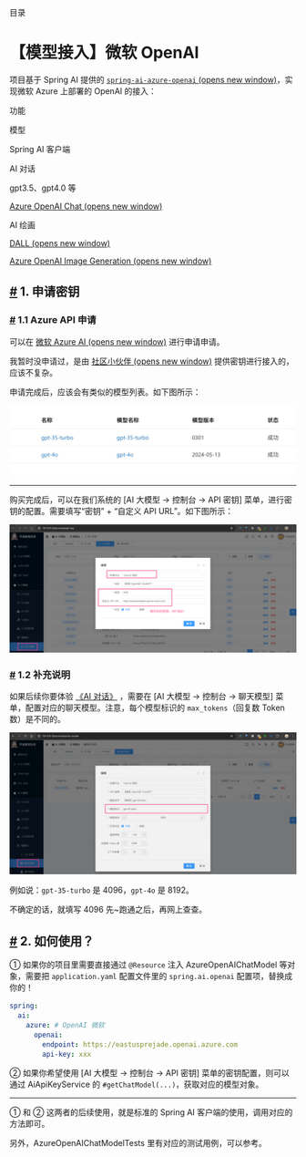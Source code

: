目录

# 【模型接入】微软 OpenAI

项目基于 Spring AI 提供的 [`spring-ai-azure-openai` (opens new window)](https://github.com/spring-projects/spring-ai/tree/main/models/spring-ai-azure-openai)，实现微软 Azure 上部署的 OpenAI 的接入：

功能

模型

Spring AI 客户端

AI 对话

gpt3.5、gpt4.0 等

[Azure OpenAI Chat (opens new window)](https://docs.spring.io/spring-ai/reference/api/chat/azure-openai-chat.html)

AI 绘画

[DALL (opens new window)](https://en.wikipedia.org/wiki/DALL-E)

[Azure OpenAI Image Generation (opens new window)](https://docs.spring.io/spring-ai/reference/api/image/azure-openai-image.html)

## [#](#_1-申请密钥) 1. 申请密钥
### [#](#_1-1-azure-api-申请) 1.1 Azure API 申请

可以在 [微软 Azure AI (opens new window)](https://azure.microsoft.com/en-us/products/ai-services/openai-service) 进行申请申请。

我暂时没申请过，是由 [社区小伙伴 (opens new window)](https://github.com/YunaiV/ruoyi-vue-pro/issues/614) 提供密钥进行接入的，应该不复杂。

申请完成后，应该会有类似的模型列表。如下图所示：

![模型部署](./static/AzureOpenAI-模型部署.png)

* * *

购买完成后，可以在我们系统的 \[AI 大模型 -> 控制台 -> API 密钥\] 菜单，进行密钥的配置。需要填写“密钥” + “自定义 API URL”。如下图所示：

![密钥配置](./static/AzureOpenAI-官方.png)

### [#](#_1-2-补充说明) 1.2 补充说明

如果后续你要体验 [《AI 对话》](/ai/chat/) ，需要在 \[AI 大模型 -> 控制台 -> 聊天模型\] 菜单，配置对应的聊天模型。注意，每个模型标识的 `max_tokens`（回复数 Token 数）是不同的。

![聊天模型](./static/AzureOpenAI-聊天模型.png)

例如说：`gpt-35-turbo` 是 4096，`gpt-4o` 是 8192。

不确定的话，就填写 4096 先~跑通之后，再网上查查。

## [#](#_2-如何使用) 2. 如何使用？

① 如果你的项目里需要直接通过 `@Resource` 注入 AzureOpenAIChatModel 等对象，需要把 `application.yaml` 配置文件里的 `spring.ai.openai` 配置项，替换成你的！

```yaml
spring:
  ai:
    azure: # OpenAI 微软
      openai:
        endpoint: https://eastusprejade.openai.azure.com
        api-key: xxx

```

② 如果你希望使用 \[AI 大模型 -> 控制台 -> API 密钥\] 菜单的密钥配置，则可以通过 AiApiKeyService 的 `#getChatModel(...)`，获取对应的模型对象。

* * *

① 和 ② 这两者的后续使用，就是标准的 Spring AI 客户端的使用，调用对应的方法即可。

另外，AzureOpenAIChatModelTests 里有对应的测试用例，可以参考。